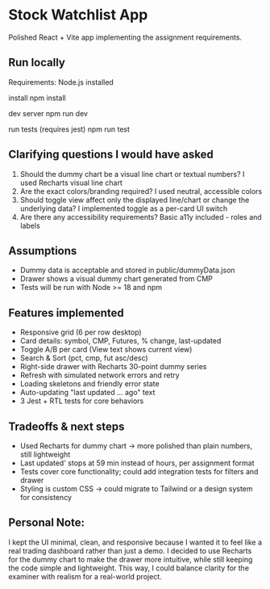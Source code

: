 # Stock Watchlist App

Polished React + Vite app implementing the assignment requirements.

## Run locally

Requirements: Node.js installed

 install
npm install

 dev server
npm run dev

 run tests (requires jest)
npm run test


## Clarifying questions I would have asked
1. Should the dummy chart be a visual line chart or textual numbers? 
 I used Recharts visual line chart
2. Are the exact colors/branding required? 
 I used neutral, accessible colors
3. Should toggle view affect only the displayed line/chart or change the underlying data? 
 I implemented toggle as a per-card UI switch
4. Are there any accessibility requirements? 
 Basic a11y included - roles and labels

## Assumptions
- Dummy data is acceptable and stored in public/dummyData.json
- Drawer shows a visual dummy chart generated from CMP
- Tests will be run with Node >= 18 and npm

## Features implemented
- Responsive grid (6 per row desktop)
- Card details: symbol, CMP, Futures, % change, last-updated
- Toggle A/B per card (View text shows current view)
- Search & Sort (pct, cmp, fut asc/desc)
- Right-side drawer with Recharts 30-point dummy series
- Refresh with simulated network errors and retry
- Loading skeletons and friendly error state
- Auto-updating "last updated ... ago" text
- 3 Jest + RTL tests for core behaviors

## Tradeoffs & next steps
 - Used Recharts for dummy chart → more polished than plain numbers, still lightweight
 - Last updated' stops at 59 min instead of hours, per assignment format
 - Tests cover core functionality; could add integration tests for filters and drawer
 - Styling is custom CSS → could migrate to Tailwind or a design system for consistency

## Personal Note: 
  I kept the UI minimal, clean, and responsive because I wanted it to feel like a 
  real trading dashboard rather than just a demo. I decided to use Recharts for 
  the dummy chart to make the drawer more intuitive, while still keeping the code 
  simple and lightweight. This way, I could balance clarity for the examiner with 
  realism for a real-world project.
